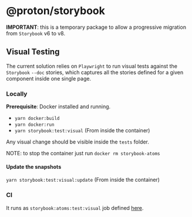 # @proton/storybook

**IMPORTANT**: this is a temporary package to allow a progressive migration from `Storybook` v6 to v8.

## Visual Testing

The current solution relies on `Playwright` to run visual tests against the `Storybook` `--doc` stories, which captures all the stories defined for a given component inside one single page.

### Locally

**Prerequisite**: Docker installed and running.

- `yarn docker:build`
- `yarn docker:run`
- `yarn storybook:test:visual` (From inside the container)

Any visual change should be visible inside the `tests` folder.

NOTE: to stop the container just run `docker rm storybook-atoms`

#### Update the snapshots

`yarn storybook:test:visual:update` (From inside the container)

### CI

It runs as `storybook:atoms:test:visual` job defined [here](https://gitlab.protontech.ch/web/clients/-/blob/main/ci/jobs/storybook.gitlab-ci.yml?ref_type=heads).
